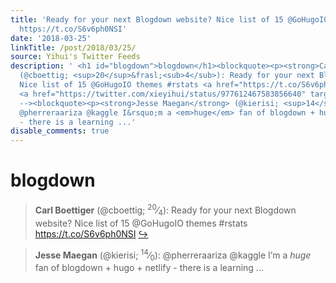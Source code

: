 ```yaml
---
title: 'Ready for your next Blogdown website? Nice list of 15 @GoHugoIO themes #rstats
  https://t.co/S6v6ph0NSI'
date: '2018-03-25'
linkTitle: /post/2018/03/25/
source: Yihui's Twitter Feeds
description: ' <h1 id="blogdown">blogdown</h1><blockquote><p><strong>Carl Boettiger</strong>
  (@cboettig; <sup>20</sup>&frasl;<sub>4</sub>): Ready for your next Blogdown website?
  Nice list of 15 @GoHugoIO themes #rstats <a href="https://t.co/S6v6ph0NSI" target="_blank">https://t.co/S6v6ph0NSI</a>
  <a href="https://twitter.com/xieyihui/status/977612467583856640" target="_blank">&#8618;</a></p></blockquote><!--
  --><blockquote><p><strong>Jesse Maegan</strong> (@kierisi; <sup>14</sup>&frasl;<sub>0</sub>):
  @pherreraariza @kaggle I&rsquo;m a <em>huge</em> fan of blogdown + hugo + netlify
  - there is a learning ...'
disable_comments: true
---
```

 <h1 id="blogdown">blogdown</h1><blockquote><p><strong>Carl Boettiger</strong> (@cboettig; <sup>20</sup>&frasl;<sub>4</sub>): Ready for your next Blogdown website? Nice list of 15 @GoHugoIO themes #rstats <a href="https://t.co/S6v6ph0NSI" target="_blank">https://t.co/S6v6ph0NSI</a> <a href="https://twitter.com/xieyihui/status/977612467583856640" target="_blank">&#8618;</a></p></blockquote><!-- --><blockquote><p><strong>Jesse Maegan</strong> (@kierisi; <sup>14</sup>&frasl;<sub>0</sub>): @pherreraariza @kaggle I&rsquo;m a <em>huge</em> fan of blogdown + hugo + netlify - there is a learning ...
